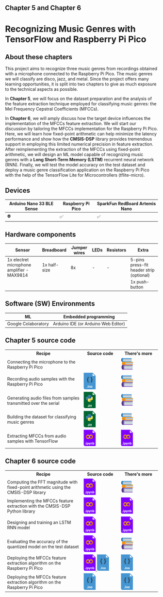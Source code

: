 <h2>Chapter 5 and Chapter 6</h2>
<h1><b>Recognizing Music Genres with TensorFlow and Raspberry Pi Pico</b></h1>

<h2> About these chapters </h2>

This project aims to recognize three music genres from recordings obtained with a microphone connected to the Raspberry Pi Pico. The music genres we will classify are disco, jazz, and metal. Since the project offers many learning opportunities, it is split into two chapters to give as much exposure to the technical aspects as possible.

In <b>Chapter 5</b>, we will focus on the dataset preparation and the analysis of the feature extraction technique employed for classifying music genres: the Mel Frequency Cepstral Coefficients (MFCCs).

In <b>Chapter 6</b>, we will amply discuss how the target device influences the implementation of the MFCCs feature extraction.
We will start our discussion by tailoring the MFCCs implementation for the Raspberry Pi Pico. Here, we will learn how fixed-point arithmetic can help minimize the latency performance and show how the <b>CMSIS-DSP</b> library provides tremendous support in employing this limited numerical precision in feature extraction.
After reimplementing the extraction of the MFCCs using fixed-point arithmetic, we will design an ML model capable of recognizing music genres with a <b>Long Short-Term Memory (LSTM)</b> recurrent neural network (RNN).
Finally, we will test the model accuracy on the test dataset and deploy a music genre classification application on the Raspberry Pi Pico with the help of the TensorFlow Lite for Microcontrollers (tflite-micro).

<h2> Devices </h2>

| Arduino Nano 33 BLE Sense  | Raspberry Pi Pico | SparkFun RedBoard Artemis Nano |
| ----------- | ---------------------------------------------------------------- | -- |
| ⛔ | ✅ | ✅ |

<h2> Hardware components </h2>

| Sensor  | Breadboard | Jumper wires | LEDs | Resistors | Extra |
| --------| -----------| ------------ | ---- | --------- | ----- |
| 1x electret microphone amplifier - MAX9814 | 1x half-size | 8x | - | - | 5-pins press-fit header strip (optional) |
|  | | | | | 1x push-button |

<h2> Software (SW) Environments </h2>

| ML | Embedded programming |
| --------| -------------------- |
| Google Colaboratory | Arduino IDE (or Arduino Web Editor) |

<h2> Chapter 5 source code </h2>

<table class="fixed">
    <col width=50%/>
<tr>
    <th>Recipe</th>
    <th>Source code</th>
    <th>There's more</th>
</tr>
<tr style="height:50px">
    <td>Connecting the microphone to the Raspberry Pi Pico</td>
    <td>
    </td>
    <td>
        <img title="More in the book!" src="../Imgs/books_icon.svg" width="40">
    </td>
</tr>
<tr style="height:50px">
    <td>Recording audio samples with the Raspberry Pi Pico</td>
    <td>
        <a href="https://github.com/PacktPublishing/TinyML-Cookbook_2E/blob/main/Chapter05_06/ArduinoSketches/02_mic_capture.ino">
        <img title="Sketch for Raspberry Pi Pico" src="../Imgs/arduino_sketch_icon.png" width="40">
        </a>
    </td>
    <td>
        <img title="More in the book!" src="../Imgs/books_icon.svg" width="40">
    </td>
</tr>
<tr style="height:50px">
    <td>Generating audio files from samples transmitted over the serial</td>
    <td>
        <a href="https://github.com/PacktPublishing/TinyML-Cookbook_2E/blob/main/Chapter05_06/PythonScripts/03_parse_audio_samples.py">
        <img title="Python script" src="../Imgs/python_icon.png" width="40">
        </a>
    </td>
    <td>
        <img title="More in the book!" src="../Imgs/books_icon.svg" width="40">
    </td>
</tr>
<tr style="height:50px">
    <td>Building the dataset for classifying music genres </td>
    <td>
        <a href="https://github.com/PacktPublishing/TinyML-Cookbook_2E/blob/main/Chapter05_06/PythonScripts/04_build_dataset.py">
        <img title="Python script" src="../Imgs/python_icon.png" width="40">
        </a>
    </td>
    <td>
        <img title="More in the book!" src="../Imgs/books_icon.svg" width="40">
    </td>
</tr>
<tr style="height:50px">
    <td>Extracting MFCCs from audio samples with TensorFlow</td>
    <td>
        <a href="https://github.com/PacktPublishing/TinyML-Cookbook_2E/blob/main/Chapter05_06/ColabNotebooks/prepare_model.ipynb">
        <img title="Colab notebook" src="../Imgs/colab_icon.png" width="40">
        </a>
    </td>
    <td>
        <a href="https://github.com/PacktPublishing/TinyML-Cookbook_2E/blob/main/Chapter05_06/ColabNotebooks/prepare_model.ipynb">
        <img title="Colab notebook" src="../Imgs/colab_icon.png" width="40">
        </a>
    </td>
</tr>
</table>

<h2> Chapter 6 source code </h2>

<table class="fixed">
    <col width=50%/>
<tr>
    <th>Recipe</th>
    <th>Source code</th>
    <th>There's more</th>
</tr>
<tr style="height:50px">
    <td>Computing the FFT magnitude with fixed-point arithmetic using the CMSIS-DSP library</td>
    <td>
        <a href="https://github.com/PacktPublishing/TinyML-Cookbook_2E/blob/main/Chapter05_06/ColabNotebooks/prepare_model.ipynb">
        <img title="Colab notebook" src="../Imgs/colab_icon.png" width="40">
        </a>
    </td>
    <td>
        <img title="More in the book!" src="../Imgs/books_icon.svg" width="40">
    </td>
</tr>
<tr style="height:50px">
    <td>Implementing the MFCCs feature extraction with the CMSIS-DSP Python library</td>
    <td>
        <a href="https://github.com/PacktPublishing/TinyML-Cookbook_2E/blob/main/Chapter05_06/ColabNotebooks/prepare_model.ipynb">
        <img title="Colab notebook" src="../Imgs/colab_icon.png" width="40">
        </a>
    </td>
    <td>
        <a href="https://github.com/PacktPublishing/TinyML-Cookbook_2E/blob/main/Chapter05_06/ColabNotebooks/prepare_model.ipynb">
        <img title="Colab notebook" src="../Imgs/colab_icon.png" width="40">
        </a>
    </td>
</tr>
<tr style="height:50px">
    <td>Designing and training an LSTM RNN model</td>
    <td>
        <a href="https://github.com/PacktPublishing/TinyML-Cookbook_2E/blob/main/Chapter05_06/ColabNotebooks/prepare_model.ipynb">
        <img title="Colab notebook" src="../Imgs/colab_icon.png" width="40">
        </a>
    </td>
    <td>
        <a href="https://github.com/PacktPublishing/TinyML-Cookbook_2E/blob/main/Chapter05_06/ColabNotebooks/prepare_model.ipynb">
        <img title="Colab notebook" src="../Imgs/colab_icon.png" width="40">
        </a>
    </td>
</tr>
<tr style="height:50px">
    <td>Evaluating the accuracy of the quantized model on the test dataset</td>
    <td>
        <a href="https://github.com/PacktPublishing/TinyML-Cookbook_2E/blob/main/Chapter05_06/ColabNotebooks/prepare_model.ipynb">
        <img title="Colab notebook" src="../Imgs/colab_icon.png" width="40">
        </a>
    </td>
    <td>
        <img title="More in the book!" src="../Imgs/books_icon.svg" width="40">
    </td>
</tr>
<tr style="height:50px">
    <td>Deploying the MFCCs feature extraction algorithm on the Raspberry Pi Pico</td>
    <td>
        <a href="https://github.com/PacktPublishing/TinyML-Cookbook_2E/blob/main/Chapter05_06/ColabNotebooks/prepare_model.ipynb">
        <img title="Colab notebook" src="../Imgs/colab_icon.png" width="40">
        </a>
        <a href="https://github.com/PacktPublishing/TinyML-Cookbook_2E/blob/main/Chapter05_06/ArduinoSketches/10_mfccs.ino">
        <img title="Sketch for Raspberry Pi Pico" src="../Imgs/arduino_sketch_icon.png" width="40">
        </a>
    </td>
    <td>
        <a href="https://github.com/PacktPublishing/TinyML-Cookbook_2E/blob/main/Chapter05_06/ArduinoSketches/More/10_mfccs_sparkfun_artemis_nano.ino">
        <img title="Sketch for SparkFun RedBoard Artemis Nano" src="../Imgs/arduino_sketch_icon.png" width="40">
        </a>
    </td>
</tr>
<tr style="height:50px">
    <td>Deploying the MFCCs feature extraction algorithm on the Raspberry Pi Pico</td>
    <td>
        <a href="https://github.com/PacktPublishing/TinyML-Cookbook_2E/blob/main/Chapter05_06/ArduinoSketches/11_music_genre_classification.ino">
        <img title="Sketch for Raspberry Pi Pico" src="../Imgs/arduino_sketch_icon.png" width="40">
        </a>
    </td>
    <td>
        <a href="https://github.com/PacktPublishing/TinyML-Cookbook_2E/blob/main/Chapter05_06/ArduinoSketches/More/11_music_genre_classification_sparkfun_artemis_nano.ino">
        <img title="Sketch for SparkFun RedBoard Artemis Nano" src="../Imgs/arduino_sketch_icon.png" width="40">
        </a>
    </td>
</tr>
</table>
